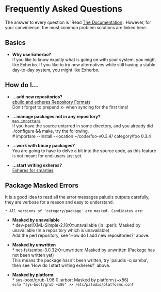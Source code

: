 Frequently Asked Questions
==========================
  The answer to every question is 'Read [The Documentation][1]'. However, for your convinience, the most common problem solutions are linked here.

Basics
------
*  **Why use Exherbo?**  
    If you like to know exactly what is going on with your system, you might like Exherbo. If you like to try new alternatives while still having a stable day-to-day system, you might like Exherbo.

How do I...
-----------

*  **...add new repositories?**  
    [ebuild and exheres Repository Formats][2]  
    Don't forget to prepend x- when syncing for the first time!

*  **...manage packages not in any repository?**  
    [``man importare``][3]  
    If you have the source untarred in some directory, and you already did ./configure && make, try the following.  
        # importare --install --location ~/code/foo-v0.3.4/ category/foo 0.3.4
	
*  **...work with binary packages?**  
    You are going to have to delve a bit into the source code, as this feature is not meant for end-users just yet.
    
*  **...start writing exheres?**  
    [Exheres for smarties](http://exherbo.org/docs/exheres-for-smarties.html#tree_layout)  

Package Masked Errors
---------------------

  It is a good idea to read all the error messages paludis outputs carefully, they are verbose for a reason and easy to understand.

``* All versions of 'category/package' are masked. Candidates are:``        

*  **Masked by unavailable**    
        * dev-perl/XML-Simple-2.18:0::unavailable (in ::perl): Masked by unavailable (In a repository which is unavailable)  
    Add the perl repository, see 'How do I add new repositories?' above.

*  **Masked by unwritten**  
        * net-fs/samba-3.0.32:0::unwritten: Masked by unwritten (Package has not been written yet)  
    This means the package hasn't been written, try 'paludis -q samba', then see 'How do I start writing exheres?' above.

*  **Masked by platform**  
        * sys-boot/grub-1.96:0::arbor: Masked by platform (~x86)  
    ``echo "sys-boot/grub ~x86" >> /etc/paludis/platforms.conf``

[1]: http://exherbo.org/documentation.html
[2]: http://paludis.pioto.org/configuration/repositories/e.html "exheres Repository Formats"
[3]: http://paludis.pioto.org/clients/importare.html "man importare"
